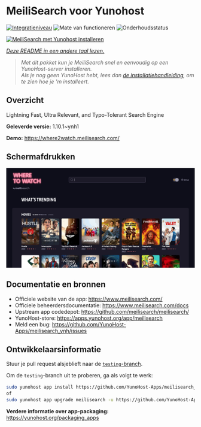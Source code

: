 <!--
NB: Deze README is automatisch gegenereerd door <https://github.com/YunoHost/apps/tree/master/tools/readme_generator>
Hij mag NIET handmatig aangepast worden.
-->

# MeiliSearch voor Yunohost

[![Integratieniveau](https://dash.yunohost.org/integration/meilisearch.svg)](https://ci-apps.yunohost.org/ci/apps/meilisearch/) ![Mate van functioneren](https://ci-apps.yunohost.org/ci/badges/meilisearch.status.svg) ![Onderhoudsstatus](https://ci-apps.yunohost.org/ci/badges/meilisearch.maintain.svg)

[![MeiliSearch met Yunohost installeren](https://install-app.yunohost.org/install-with-yunohost.svg)](https://install-app.yunohost.org/?app=meilisearch)

*[Deze README in een andere taal lezen.](./ALL_README.md)*

> *Met dit pakket kun je MeiliSearch snel en eenvoudig op een YunoHost-server installeren.*  
> *Als je nog geen YunoHost hebt, lees dan [de installatiehandleiding](https://yunohost.org/install), om te zien hoe je 'm installeert.*

## Overzicht

Lightning Fast, Ultra Relevant, and Typo-Tolerant Search Engine


**Geleverde versie:** 1.10.1~ynh1

**Demo:** <https://where2watch.meilisearch.com/>

## Schermafdrukken

![Schermafdrukken van MeiliSearch](./doc/screenshots/meilisearch.png)

## Documentatie en bronnen

- Officiele website van de app: <https://www.meilisearch.com/>
- Officiele beheerdersdocumentatie: <https://www.meilisearch.com/docs>
- Upstream app codedepot: <https://github.com/meilisearch/meilisearch/>
- YunoHost-store: <https://apps.yunohost.org/app/meilisearch>
- Meld een bug: <https://github.com/YunoHost-Apps/meilisearch_ynh/issues>

## Ontwikkelaarsinformatie

Stuur je pull request alsjeblieft naar de [`testing`-branch](https://github.com/YunoHost-Apps/meilisearch_ynh/tree/testing).

Om de `testing`-branch uit te proberen, ga als volgt te werk:

```bash
sudo yunohost app install https://github.com/YunoHost-Apps/meilisearch_ynh/tree/testing --debug
of
sudo yunohost app upgrade meilisearch -u https://github.com/YunoHost-Apps/meilisearch_ynh/tree/testing --debug
```

**Verdere informatie over app-packaging:** <https://yunohost.org/packaging_apps>
